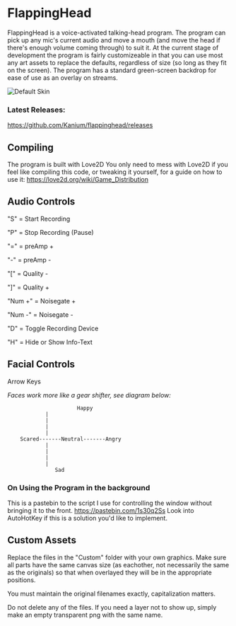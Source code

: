 # FlappingHead
FlappingHead is a voice-activated talking-head program. The program can pick up any mic's current audio and move a mouth (and move the head if there's enough volume coming through) to suit it. At the current stage of development the program is fairly customizeable in that you can use most any art assets to replace the defaults, regardless of size (so long as they fit on the screen). The program has a standard green-screen backdrop for ease of use as an overlay on streams.


![Default Skin](https://i.imgur.com/AgXqgmx.gif) 

### Latest Releases:
https://github.com/Kanium/flappinghead/releases

## Compiling
The program is built with Love2D
You only need to mess with Love2D if you feel like compiling this code, or tweaking it yourself, for a guide on how to use it: https://love2d.org/wiki/Game_Distribution


## Audio Controls
"S" = Start Recording

"P" = Stop Recording (Pause)

"=" = preAmp +

"-" = preAmp -

"[" = Quality -

"]" = Quality +

"Num +" = Noisegate +

"Num -" = Noisegate -

"D" = Toggle Recording Device

"H" = Hide or Show Info-Text


## Facial Controls
Arrow Keys

*Faces work more like a gear shifter, see diagram below:*


                          Happy
				|
				|
				|
				|
		Scared-------Neutral-------Angry
				|
				|
				|
				|
			       Sad

### On Using the Program in the background
This is a pastebin to the script I use for controlling the window without bringing it to the front.
https://pastebin.com/1s30q2Ss
Look into AutoHotKey if this is a solution you'd like to implement.

## Custom Assets
Replace the files in the "Custom" folder with your own graphics. Make sure all parts have the same canvas size (as eachother, not necessarily the same as the originals) so that when overlayed they will be in the appropriate positions.

You must maintain the original filenames exactly, capitalization matters.

Do not delete any of the files. If you need a layer not to show up, simply make an empty transparent png with the same name.
